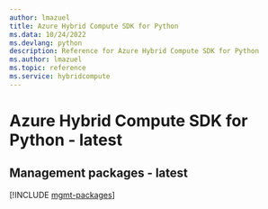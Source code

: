 ```yaml
---
author: lmazuel
title: Azure Hybrid Compute SDK for Python
ms.data: 10/24/2022
ms.devlang: python
description: Reference for Azure Hybrid Compute SDK for Python
ms.author: lmazuel
ms.topic: reference
ms.service: hybridcompute
---
```

# Azure Hybrid Compute SDK for Python - latest

## Management packages - latest
[!INCLUDE [mgmt-packages](hybrid-compute-mgmt-index.md)]